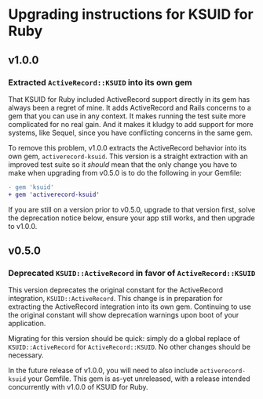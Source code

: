 # Upgrading instructions for KSUID for Ruby

## v1.0.0

### Extracted `ActiveRecord::KSUID` into its own gem

That KSUID for Ruby included ActiveRecord support directly in its gem has always been a regret of mine. It adds ActiveRecord and Rails concerns to a gem that you can use in any context. It makes running the test suite more complicated for no real gain. And it makes it kludgy to add support for more systems, like Sequel, since you have conflicting concerns in the same gem.

To remove this problem, v1.0.0 extracts the ActiveRecord behavior into its own gem, `activerecord-ksuid`. This version is a straight extraction with an improved test suite so it _should_ mean that the only change you have to make when upgrading from v0.5.0 is to do the following in your Gemfile:

```diff
- gem 'ksuid'
+ gem 'activerecord-ksuid'
```

If you are still on a version prior to v0.5.0, upgrade to that version first, solve the deprecation notice below, ensure your app still works, and then upgrade to v1.0.0.

## v0.5.0

### Deprecated `KSUID::ActiveRecord` in favor of `ActiveRecord::KSUID`

This version deprecates the original constant for the ActiveRecord integration, `KSUID::ActiveRecord`. This change is in preparation for extracting the ActiveRecord integration into its own gem. Continuing to use the original constant will show deprecation warnings upon boot of your application.

Migrating for this version should be quick: simply do a global replace of `KSUID::ActiveRecord` for `ActiveRecord::KSUID`. No other changes should be necessary.

In the future release of v1.0.0, you will need to also include `activerecord-ksuid` your Gemfile. This gem is as-yet unreleased, with a release intended concurrently with v1.0.0 of KSUID for Ruby.
